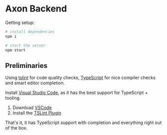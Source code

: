 # Axon Backend

Getting setup:

```bash
# install dependencies
npm i

# start the server
npm start
```

## Preliminaries

Using [tslint](https://github.com/palantir/tslint) for code quality checks, [TypeScript](https://www.typescriptlang.org/index.html) for nice compiler checks and smart editor completion.

Install [Visual Studio Code](https://code.visualstudio.com/), as it has the best support for TypeScript + tooling.

1. Download [VSCode](https://code.visualstudio.com/)
2. Install the [TSLint Plugin](https://marketplace.visualstudio.com/items?itemName=eg2.tslint)

That's it, it has TypeScript support with completion and everything right out of the box.